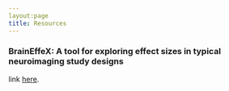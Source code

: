 ```yaml
---
layout:page
title: Resources
---
```


<h3>BrainEffeX: A tool for exploring effect sizes in typical neuroimaging study designs</h3>
link <a href="https://neuroprismlab.shinyapps.io/effect_size_shiny/">here</a>.
